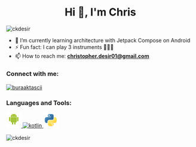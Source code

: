 <h1 align="center">Hi 👋, I'm Chris</h1>

<p align="left"> <img src="https://komarev.com/ghpvc/?username=ckdesir&label=Profile%20views&color=0e75b6&style=flat" alt="ckdesir" /> </p>

- 🌱 I’m currently learning architecture with Jetpack Compose on Android
- ⚡ Fun fact: I can play 3 instruments 🎸📯🎺
- 📫 How to reach me: **christopher.desir01@gmail.com**

<h3 align="left">Connect with me:</h3>
<p align="left">
<a href="https://www.linkedin.com/in/christopher-desir/" target="blank"><img align="center" src="https://raw.githubusercontent.com/rahuldkjain/github-profile-readme-generator/master/src/images/icons/Social/linked-in-alt.svg" alt="buraaktascii" height="30" width="40" /></a>
</p>

<h3 align="left">Languages and Tools:</h3>
<p align="left"> <a href="https://developer.android.com" target="_blank" rel="noreferrer"> <img src="https://raw.githubusercontent.com/devicons/devicon/master/icons/android/android-original-wordmark.svg" alt="android" width="40" height="40"/> </a> <a href="https://kotlinlang.org" target="_blank" rel="noreferrer"> <img src="https://www.vectorlogo.zone/logos/kotlinlang/kotlinlang-icon.svg" alt="kotlin" width="40" height="40"/> </a> <a href="https://www.python.org" target="_blank" rel="noreferrer"> <img src="https://raw.githubusercontent.com/devicons/devicon/master/icons/python/python-original.svg" alt="python" width="40" height="40"/> </a> </p>

<p><img align="center" src="https://github-readme-streak-stats.herokuapp.com/?user=ckdesir&" alt="ckdesir" /></p>
